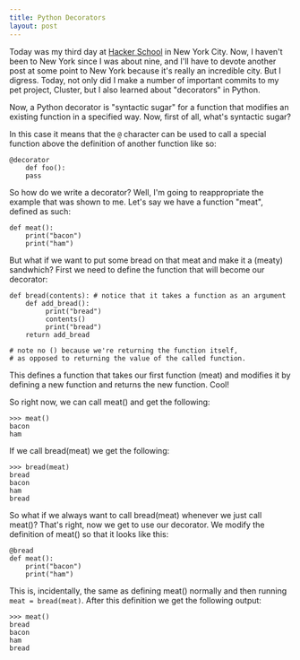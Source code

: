 ```yaml
---
title: Python Decorators
layout: post
---
```


Today was my third day at [Hacker School](http://hackerschool.com) in New York City. Now, I haven't been to New York since I was about nine, and I'll have to devote another post at some point to New York because it's really an incredible city. But I digress. Today, not only did I make a number of important commits to my pet project, Cluster, but I also learned about "decorators" in Python.

Now, a Python decorator is "syntactic sugar" for a function that modifies an existing function in a specified way. Now, first of all, what's syntactic sugar?

In this case it means that the `@` character can be used to call a special function above the definition of another function like so:

    @decorator
		def foo():
        pass

So how do we write a decorator? Well, I'm going to reappropriate the example that was shown to me. Let's say we have a function "meat", defined as such:

    def meat():
        print("bacon")
        print("ham")

But what if we want to put some bread on that meat and make it a (meaty) sandwhich? First we need to define the function that will become our decorator:

    def bread(contents): # notice that it takes a function as an argument
        def add_bread():
             print("bread")
             contents()
             print("bread")
        return add_bread

    # note no () because we're returning the function itself, 
    # as opposed to returning the value of the called function.

This defines a function that takes our first function (meat) and modifies it by defining a new function and returns the new function. Cool!

So right now, we can call meat() and get the following:

    >>> meat()
    bacon
    ham

If we call bread(meat) we get the following:

    >>> bread(meat)
    bread
    bacon
    ham
    bread

So what if we always want to call bread(meat) whenever we just call meat()? That's right, now we get to use our decorator. We modify the definition of meat() so that it looks like this:

    @bread
    def meat():
        print("bacon")
        print("ham")

This is, incidentally, the same as defining meat() normally and then running ```meat = bread(meat)```. After this definition we get the following output:

    >>> meat()
    bread
    bacon
    ham
    bread



